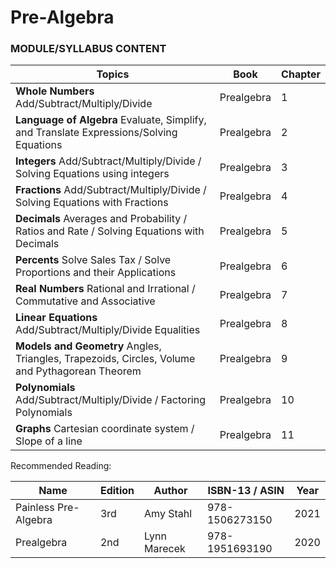 # Pre-Algebra
### MODULE/SYLLABUS CONTENT

| **Topics** | **Book** | **Chapter** |
|---|---|---|
| **Whole Numbers** Add/Subtract/Multiply/Divide | Prealgebra | 1 |
| **Language of Algebra** Evaluate, Simplify, and Translate Expressions/Solving Equations | Prealgebra | 2 |
| **Integers** Add/Subtract/Multiply/Divide / Solving Equations using integers | Prealgebra | 3 |
| **Fractions** Add/Subtract/Multiply/Divide / Solving Equations with Fractions | Prealgebra | 4 |
| **Decimals** Averages and Probability / Ratios and Rate / Solving Equations with Decimals | Prealgebra | 5 |
| **Percents** Solve Sales Tax / Solve Proportions and their Applications | Prealgebra | 6 |
| **Real Numbers** Rational and Irrational / Commutative and Associative | Prealgebra | 7 |
| **Linear Equations** Add/Subtract/Multiply/Divide Equalities | Prealgebra | 8 |
| **Models and Geometry** Angles, Triangles, Trapezoids, Circles, Volume and Pythagorean Theorem | Prealgebra | 9 |
| **Polynomials** Add/Subtract/Multiply/Divide / Factoring Polynomials | Prealgebra | 10 |
| **Graphs** Cartesian coordinate system / Slope of a line | Prealgebra | 11 |### BIBLIOGRAPHY

Recommended Reading:

| **Name** | **Edition** | **Author** | **ISBN-13**  /  **ASIN** | **Year** |
|---|---|---|---|---|
| Painless Pre-Algebra | 3rd | Amy Stahl | 978-1506273150 | 2021 |
| Prealgebra | 2nd | Lynn Marecek | 978-1951693190 | 2020 |